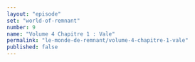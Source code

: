 ```yaml
---
layout: "episode"
set: "world-of-remnant"
number: 9
name: "Volume 4 Chapitre 1 : Vale"
permalink: "le-monde-de-remnant/volume-4-chapitre-1-vale"
published: false
---
```

